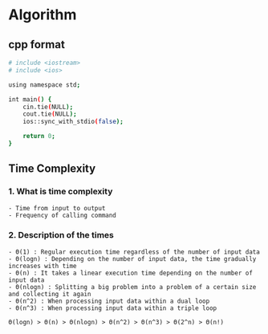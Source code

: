 # Algorithm

## cpp format

```bash
# include <iostream>
# include <ios>

using namespace std;

int main() {
    cin.tie(NULL);
    cout.tie(NULL);
    ios::sync_with_stdio(false);

    return 0;
}
```

## Time Complexity

### 1. What is time complexity

    - Time from input to output
    - Frequency of calling command

### 2. Description of the times

    - Θ(1) : Regular execution time regardless of the number of input data
    - Θ(logn) : Depending on the number of input data, the time gradually increases with time
    - Θ(n) : It takes a linear execution time depending on the number of input data
    - Θ(nlogn) : Splitting a big problem into a problem of a certain size and collecting it again
    - Θ(n^2) : When processing input data within a dual loop
    - Θ(n^3) : When processing input data within a triple loop

    Θ(logn) > Θ(n) > Θ(nlogn) > Θ(n^2) > Θ(n^3) > Θ(2^n) > Θ(n!)